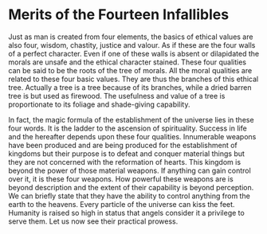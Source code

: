 Merits of the Fourteen Infallibles
==================================

Just as man is created from four elements, the basics of ethical values
are also four, wisdom, chastity, justice and valour. As if these are the
four walls of a perfect character. Even if one of these walls is absent
or dilapidated the morals are unsafe and the ethical character stained.
These four qualities can be said to be the roots of the tree of morals.
All the moral qualities are related to these four basic values. They are
thus the branches of this ethical tree. Actually a tree is a tree
because of its branches, while a dried barren tree is but used as
firewood. The usefulness and value of a tree is proportionate to its
foliage and shade-giving capability.

In fact, the magic formula of the establishment of the universe lies in
these four words. It is the ladder to the ascension of spirituality.
Success in life and the hereafter depends upon these four qualities.
Innumerable weapons have been produced and are being produced for the
establishment of kingdoms but their purpose is to defeat and conquer
material things but they are not concerned with the reformation of
hearts. This kingdom is beyond the power of those material weapons. If
anything can gain control over it, it is these four weapons. How
powerful these weapons are is beyond description and the extent of their
capability is beyond perception. We can briefly state that they have the
ability to control anything from the earth to the heavens. Every
particle of the universe can kiss the feet. Humanity is raised so high
in status that angels consider it a privilege to serve them. Let us now
see their practical prowess.


